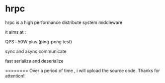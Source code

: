 hrpc
====

hrpc is a high performance distribute system middleware

it aims at :

QPS : 50W plus (ping-pong test)

sync and async communicate

fast serialize and deserialize

========
Over a period of time , i will upload the source code.
Thanks for attention!
